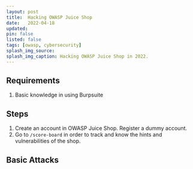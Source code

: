 ```yaml
---
layout: post
title:  Hacking OWASP Juice Shop 
date:   2022-04-18
updated: 
pin: false
listed: false
tags: [owasp, cybersecurity]
splash_img_source: 
splash_img_caption: Hacking OWASP Juice Shop in 2022.
---
```


## Requirements
1. Basic knowledge in using Burpsuite

## Steps
1. Create an account in OWASP Juice Shop. Register a dummy account.
2. Go to `/score-board` in order to track and know the hints and vulnerabilities of the shop.

## Basic Attacks


